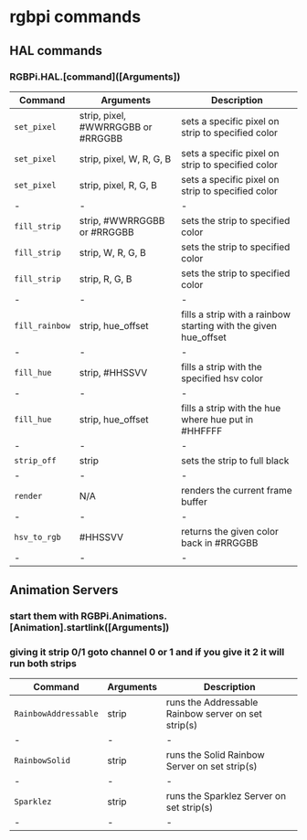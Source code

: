 # rgbpi commands

## HAL commands

### RGBPi.HAL.[command]\([Arguments])

|Command|Arguments|Description|
|-|-|-|
|`set_pixel`|strip, pixel, #WWRRGGBB or #RRGGBB|sets a specific pixel on strip to specified color|
|`set_pixel`|strip, pixel, W, R, G, B|sets a specific pixel on strip to specified color|
|`set_pixel`|strip, pixel, R, G, B|sets a specific pixel on strip to specified color|
|-|-|-|
|`fill_strip`|strip, #WWRRGGBB or #RRGGBB|sets the strip to specified color|
|`fill_strip`|strip, W, R, G, B|sets the strip to specified color|
|`fill_strip`|strip, R, G, B|sets the strip to specified color|
|-|-|-|
|`fill_rainbow`|strip, hue_offset|fills a strip with a rainbow starting with the given hue_offset|
|-|-|-|
|`fill_hue`|strip, #HHSSVV|fills a strip with the specified hsv color|
|-|-|-|
|`fill_hue`|strip, hue_offset|fills a strip with the hue where hue put in #HHFFFF|
|-|-|-|
|`strip_off`|strip|sets the strip to full black|
|-|-|-|
|`render`|N/A|renders the current frame buffer|
|-|-|-|
|`hsv_to_rgb`|#HHSSVV|returns the given color back in #RRGGBB|
|-|-|-|

## Animation Servers

### start them with RGBPi.Animations.[Animation].startlink([Arguments])
### giving it strip 0/1 goto channel 0 or 1 and if you give it 2 it will run both strips

|Command|Arguments|Description|
|-|-|-|
|`RainbowAddressable`|strip|runs the Addressable Rainbow server on set strip(s)|
|-|-|-|
|`RainbowSolid`|strip|runs the Solid Rainbow Server on set strip(s)|
|-|-|-|
|`Sparklez`|strip|runs the Sparklez Server on set strip(s)|
|-|-|-|
